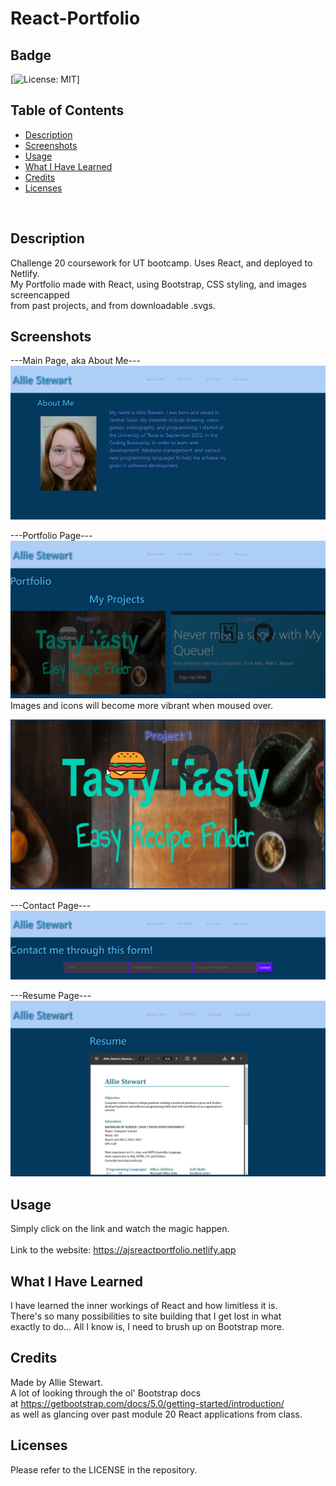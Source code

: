 # React-Portfolio

## Badge
[![License: MIT](https://img.shields.io/badge/License-MIT-yellow.svg)]
</br>

## Table of Contents
- [Description](#description)
- [Screenshots](#screenshots)
- [Usage](#usage)
- [What I Have Learned](#what-i-have-learned)
- [Credits](#credits)
- [Licenses](#licenses)
</br>

## Description
Challenge 20 coursework for UT bootcamp. Uses React, and deployed to Netlify. </br>
My Portfolio made with React, using Bootstrap, CSS styling, and images screencapped </br>
from past projects, and from downloadable .svgs. </br>

## Screenshots
---Main Page, aka About Me--- </br>
![Alt text](z_screens/about.png)
</br>

---Portfolio Page--- </br>
![Alt text](z_screens/portfolio1.png)
</br>
Images and icons will become more vibrant when moused over. </br>

![Alt text](z_screens/portfolio2.png)
</br>

---Contact Page--- </br>
![Alt text](z_screens/contact.png)
</br>

---Resume Page--- </br>
![Alt text](z_screens/resume.png)
</br>

## Usage
Simply click on the link and watch the magic happen. </br>  
Link to the website: https://ajsreactportfolio.netlify.app </br>

## What I Have Learned
I have learned the inner workings of React and how limitless it is. </br>
There's so many possibilities to site building that I get lost in what </br>
exactly to do... All I know is, I need to brush up on Bootstrap more. </br>

## Credits
Made by Allie Stewart. </br>
A lot of looking through the ol' Bootstrap docs </br>
at https://getbootstrap.com/docs/5.0/getting-started/introduction/ </br>
as well as glancing over past module 20 React applications from class. </br>

## Licenses
Please refer to the LICENSE in the repository. </br>